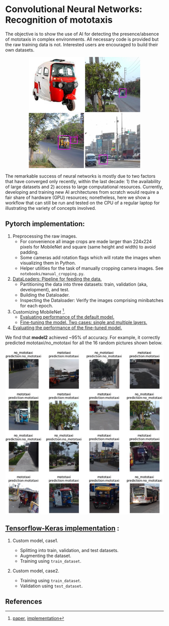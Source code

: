 # Convolutional Neural Networks: Recognition of mototaxis

The objective is to show the use of AI for detecting the presence/absence of mototaxis in complex environments. All necessary code is provided but the raw training data is not. Interested users are encouraged to build their own datasets.

<p align="middle">
  <img src="figures/mototaxi1.jpg" width="175" />
  <img src="figures/pic2.jpg" width="175" /> 
  <img src="figures/pic3.png" width="175" />
  <img src="figures/pic4.jpg" width="175" />
</p>

The remarkable success of neural networks is mostly due to two factors that have converged only recently, within the last decade: 1) the availability of large datasets and 2) access to large computational resources. Currently, developing and training new AI architectures from scratch would require a fair share of hardware (GPU) resources; nonetheless, here we show a workflow that can still be run and tested on the CPU of a regular laptop for illustrating the variety of concepts involved.

## Pytorch implementation:
1. Preprocessing the raw images.
    - For convenience all image crops are made larger than 224x224 pixels for MobileNet and square (same height and width) to avoid padding.
    - Some cameras add rotation flags which will rotate the images when visualizing them in Python.
    - Helper utilities for the task of manually cropping camera images. See `notebooks/manual_cropping.py`.
2. [DataLoaders: Pipeline for feeding the data.](http://nbviewer.org/github/luis-agapito/AI_mototaxi/blob/main/notebooks/data_loaders.ipynb?flush_cache=True)
    - Partitioning the data into three datasets: train, validation (aka, development), and test.
    - Building the Dataloader.
    - Inspecting the Dataloader: Verify the images comprising minibatches for each epoch.
3. Customizing MobileNet [^1].
    - [Evaluating performance of the default model.](http://nbviewer.org/github/luis-agapito/AI_mototaxi/blob/main/notebooks/default_model.ipynb?flush_cache=True)
    - [Fine-tuning the model. Two cases: single and multiple layers.](http://nbviewer.org/github/luis-agapito/AI_mototaxi/blob/main/notebooks/custom_model_training.ipynb?flush_cache=True)
4. [Evaluating the performance of the fine-tuned model.](http://nbviewer.org/github/luis-agapito/AI_mototaxi/blob/main/notebooks/custom_model_verification.ipynb?flush_cache=True)

We find that **model2** achieved ~95% of accuracy. For example, it correctly predicted mototaxi/no_mototaxi for all the 16 random pictures shown below.


<img src="figures/model2.jpg">


## [Tensorflow-Keras implementation](http://nbviewer.org/github/luis-agapito/AI_mototaxi/blob/main/notebooks/tensorflow_mototaxi.ipynb?flush_cache=True) :
1. Custom model, case1.
    - Splitting into train, validation, and test datasets.
    - Augmenting the dataset.
    - Training using `train_dataset`.

2. Custom model, case2.
    - Training using `train_dataset`.
    - Validation using `test_dataset`.



## References
[^1]: [paper](https://arxiv.org/abs/1801.04381), [implementation](https://pytorch.org/hub/pytorch_vision_mobilenet_v2/)
